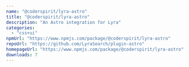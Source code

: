 ```yaml
---
name: "@coderspirit/lyra-astro"
title: "@coderspirit/lyra-astro"
description: "An Astro integration for Lyra"
categories:
  - "css+ui"
npmUrl: "https://www.npmjs.com/package/@coderspirit/lyra-astro"
repoUrl: "https://github.com/LyraSearch/plugin-astro"
homepageUrl: "https://www.npmjs.com/package/@coderspirit/lyra-astro"
downloads: 7
---
```

